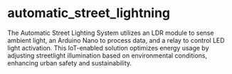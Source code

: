 # automatic_street_lightning


The Automatic Street Lighting System utilizes an LDR module to sense ambient light, an Arduino Nano to process data, and a relay to control LED light activation. This IoT-enabled solution optimizes energy usage by adjusting streetlight illumination based on environmental conditions, enhancing urban safety and sustainability.
